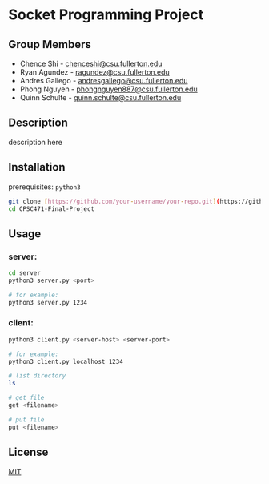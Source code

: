 # Socket Programming Project

## Group Members

- Chence Shi - <chenceshi@csu.fullerton.edu>
- Ryan Agundez - <ragundez@csu.fullerton.edu>
- Andres Gallego - <andresgallego@csu.fullerton.edu>
- Phong Nguyen - <phongnguyen887@csu.fullerton.edu>
- Quinn Schulte - <quinn.schulte@csu.fullerton.edu>

## Description

description here

## Installation
prerequisites:
`python3`

```bash
git clone [https://github.com/your-username/your-repo.git](https://github.com/fLexsooP/CPSC471-Final-Project.git)
cd CPSC471-Final-Project
```

## Usage

### server:

```bash
cd server
python3 server.py <port>

# for example:
python3 server.py 1234
```
### client:

```bash
python3 client.py <server-host> <server-port>

# for example:
python3 client.py localhost 1234

# list directory
ls

# get file
get <filename>

# put file
put <filename>
```

## License

[MIT](https://choosealicense.com/licenses/mit/)

